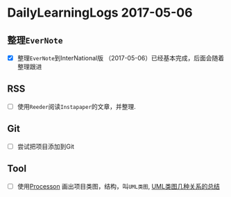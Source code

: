 # DailyLearningLogs  2017-05-06

## 整理`EverNote`

- [x] 整理`EverNote`到InterNational版 （2017-05-06）已经基本完成，后面会随着整理跟进

## RSS

- [ ] 使用`Reeder`阅读`Instapaper`的文章，并整理.

## Git

- [ ] 尝试把项目添加到Git

## Tool

- [ ] 使用[Processon](https://www.processon.com/diagrams) 画出项目类图，结构，叫`UML类图`, [UML类图几种关系的总结](http://blog.csdn.net/u011991249/article/details/52681587)


